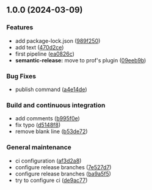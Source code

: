 ## 1.0.0 (2024-03-09)


### Features

* add package-lock.json ([989f250](https://github.com/kelvin-olaiya/ci-playground/commit/989f250b2c6a15f6d61d58cdb760c60185d92d16))
* add text ([470d2ce](https://github.com/kelvin-olaiya/ci-playground/commit/470d2cea44c894e2edb61396c547e3c9fcfe8758))
* first pipeline ([ea0826c](https://github.com/kelvin-olaiya/ci-playground/commit/ea0826c8f9d82b4a8185de4cfa60dfe82f726be7))
* **semantic-release:** move to prof's plugin ([09eeb9b](https://github.com/kelvin-olaiya/ci-playground/commit/09eeb9b8fcbbee1ce5826c6d626228ab03f39b4c))


### Bug Fixes

* publish command ([a4e14de](https://github.com/kelvin-olaiya/ci-playground/commit/a4e14defd953f21c5a0cb3d9f1dc056bdd898c4f))


### Build and continuous integration

* add comments ([b995f0e](https://github.com/kelvin-olaiya/ci-playground/commit/b995f0e815cd0409b6b0f751c461da02c6fdf198))
* fix typo ([d5148f8](https://github.com/kelvin-olaiya/ci-playground/commit/d5148f89493c8d92a1d6a37e5598b8e4d37ba8cf))
* remove blank line ([b53de72](https://github.com/kelvin-olaiya/ci-playground/commit/b53de723b7d822032e4c3ef2e1a6b8ad317ee546))


### General maintenance

* ci configuration ([af3d2a8](https://github.com/kelvin-olaiya/ci-playground/commit/af3d2a8f0ca844b4de70f0e2f96c6a0284e9900c))
* configure release branches ([7e527d7](https://github.com/kelvin-olaiya/ci-playground/commit/7e527d7134ce7a60c825c2fccf525e360cb7a9ab))
* configure release branches ([ba9a5f5](https://github.com/kelvin-olaiya/ci-playground/commit/ba9a5f52b0f8ff21df405b84c182c3f22f57561b))
* try to configure ci ([de9ac77](https://github.com/kelvin-olaiya/ci-playground/commit/de9ac774d5a24bdedac0266d683cb617be12d23d))
